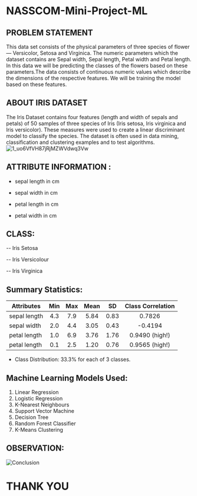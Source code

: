 # NASSCOM-Mini-Project-ML


## PROBLEM STATEMENT
This data set consists of the physical parameters of three species of flower — Versicolor, Setosa and Virginica. The numeric parameters which the dataset contains are Sepal width, Sepal length, Petal width and Petal length. In this data we will be predicting the classes of the flowers based on these parameters.The data consists of continuous numeric values which describe the dimensions of the respective features. We will be training the model based on these features.

## ABOUT IRIS DATASET
The Iris Dataset contains four features (length and width of sepals and petals) of 50 samples of three species of Iris (Iris setosa, Iris virginica and Iris versicolor). These measures were used to create a linear discriminant model to classify the species. The dataset is often used in data mining, classification and clustering examples and to test algorithms.
![1_uo6VfVH87jRjMZWVdwq3Vw](https://user-images.githubusercontent.com/69778063/139574424-6e49ad82-4e0d-4bcc-b3c8-ab2edb0f63be.png)

## ATTRIBUTE INFORMATION :
- sepal length in cm

- sepal width in cm

- petal length in cm

- petal width in cm

## CLASS:
-- Iris Setosa

-- Iris Versicolour

-- Iris Virginica

## Summary Statistics:
    
  Attributes   | Min  | Max | Mean | SD   | Class Correlation
  -------------|:----:|:---:|:----:|:----:|:-----------------:
  sepal length |4.3   | 7.9 | 5.84 | 0.83 | 0.7826     
  sepal width  |2.0   | 4.4 | 3.05 | 0.43 |-0.4194  
  petal length |1.0   | 6.9 | 3.76 | 1.76 | 0.9490  (high!)
  petal length |0.1   | 2.5 | 1.20 | 0.76 | 0.9565  (high!)
  
  
* Class Distribution: 33.3% for each of 3 classes.


## Machine Learning Models Used:
1. Linear Regression
2. Logistic Regression
3. K-Nearest Neighbours
4. Support Vector Machine
5. Decision Tree
6. Random Forest Classifier
7.  K-Means Clustering

## OBSERVATION:
![Conclusion](https://user-images.githubusercontent.com/69778063/139574540-e4454111-d56b-4d96-a59b-9aa47b548dc7.png)

# THANK YOU
